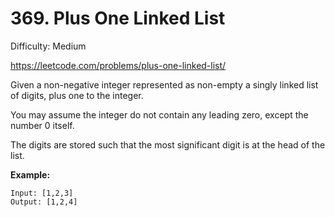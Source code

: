 # 369. Plus One Linked List

Difficulty: Medium

https://leetcode.com/problems/plus-one-linked-list/

Given a non-negative integer represented as non-empty a singly linked list of digits, plus one to the integer.

You may assume the integer do not contain any leading zero, except the number 0 itself.

The digits are stored such that the most significant digit is at the head of the list.

**Example:**
```
Input: [1,2,3]
Output: [1,2,4]
```
